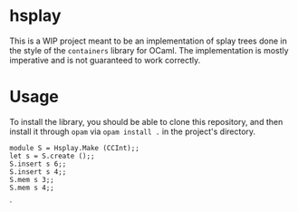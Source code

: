 # hsplay

This is a WIP project meant to be an implementation of splay trees done in the style of the `containers` library for OCaml.
The implementation is mostly imperative and is not guaranteed to work correctly.

# Usage

To install the library, you should be able to clone this repository, and then install it through `opam` via `opam install .` in the project's directory.

```
module S = Hsplay.Make (CCInt);;
let s = S.create ();;
S.insert s 6;;
S.insert s 4;;
S.mem s 3;;
S.mem s 4;;
```

`


